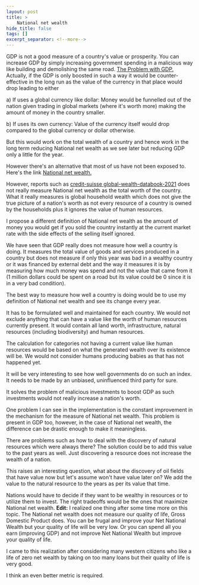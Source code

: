 ```yaml
---
layout: post
title: >
    National net wealth
hide_title: false
tags: []
excerpt_separator: <!--more-->
---
```

GDP is not a good measure of a country's value or prosperity. You can increase GDP by simply increasing government spending in a malicious way like building and demolishing the same road. [The Problem with GDP.](https://youtu.be/8T3Y9A7Xo-s) Actually, if the GDP is only boosted in such a way it would be counter\-effective in the long run as the value of the currency in that place would drop leading to either

a\) If uses a global currency like dollar: Money would be funnelled out of the nation given trading in global markets \(where it's worth more\) making the amount of money in the country smaller.

b\) If uses its own currency: Value of the currency itself would drop compared to the global currency or dollar otherwise.

But this would work on the total wealth of a country and hence work in the long term reducing National net wealth as we see later but reducing GDP only a little for the year.

However there's an alternative that most of us have not been exposed to. Here's the link [National net wealth.](https://en.wikipedia.org/wiki/List_of_countries_by_total_wealth)

However, reports such as [credit\-suisse global\-wealth\-databook\-2021](https://www.credit-suisse.com/media/assets/corporate/docs/about-us/research/publications/global-wealth-databook-2021.pdf) does not really measure National net wealth as the total worth of the country. What it really measures is global household wealth which does not give the true picture of a nation's worth as not every resource of a country is owned by the households plus it ignores the value of human resources.

I propose a different definition of National net wealth as the amount of money you would get if you sold the country instantly at the current market rate with the side effects of the selling itself ignored.

We have seen that GDP really does not measure how well a country is doing. It measures the total value of goods and services produced in a country but does not measure if only this year was bad in a wealthy country or it was financed by external debt and the way it measures it is by measuring how much money was spend and not the value that came from it \(1 million dollars could be spent on a road but its value could be 0 since it is in a very bad condition\). 

The best way to measure how well a country is doing would be to use my definition of National net wealth and see its change every year.

It has to be formulated well and maintained for each country. We would not exclude anything that can have a value like the worth of human resources currently present. It would contain all land worth, infrastructure, natural resources \(including biodiversity\) and human resources.

The calculation for categories not having a current value like human resources would be based on what the generated wealth over its existence will be. We would not consider humans producing babies as that has not happened yet.

It will be very interesting to see how well governments do on such an index. It needs to be made by an unbiased, uninfluenced third party for sure.

It solves the problem of malicious investments to boost GDP as such investments would not really increase a nation's worth.

One problem I can see in the implementation is the constant improvement in the mechanism for the measure of National net wealth. This problem is present in GDP too, however, in the case of National net wealth, the difference can be drastic enough to make it meaningless. 

There are problems such as how to deal with the discovery of natural resources which were always there? The solution could be to add this value to the past years as well. Just discovering a resource does not increase the wealth of a nation.

This raises an interesting question, what about the discovery of oil fields that have value now but let's assume won't have value later on? We add the value to the natural resource to the years as per its value that time.

Nations would have to decide if they want to be wealthy in resources or to utilize them to invest. The right tradeoffs would be the ones that maximize National net wealth.
**Edit:** I realized one thing after some time more on this topic. The National net wealth does not measure our quality of life, Gross Domestic Product does. You can be frugal and improve your Net National Wealth but your quality of life will be very low. Or you can spend all you earn \(improving GDP\) and not improve Net National Wealth but improve your quality of life.

I came to this realization after considering many western citizens who like a life of zero net wealth by taking on too many loans but their quality of life is very good.

I think an even better metric is required.